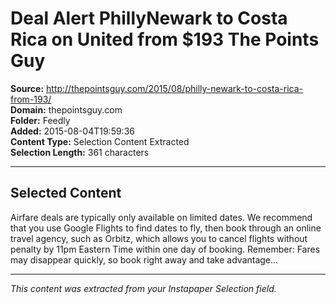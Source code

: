 # Deal Alert PhillyNewark to Costa Rica on United from $193 The Points Guy

**Source:** http://thepointsguy.com/2015/08/philly-newark-to-costa-rica-from-193/  
**Domain:** thepointsguy.com  
**Folder:** Feedly  
**Added:** 2015-08-04T19:59:36  
**Content Type:** Selection Content Extracted  
**Selection Length:** 361 characters  


---

## Selected Content

Airfare deals are typically only available on limited dates. We recommend that you use Google Flights to find dates to fly, then book through an online travel agency, such as Orbitz, which allows you to cancel flights without penalty by 11pm Eastern Time within one day of booking. Remember: Fares may disappear quickly, so book right away and take advantage...

---

*This content was extracted from your Instapaper Selection field.*